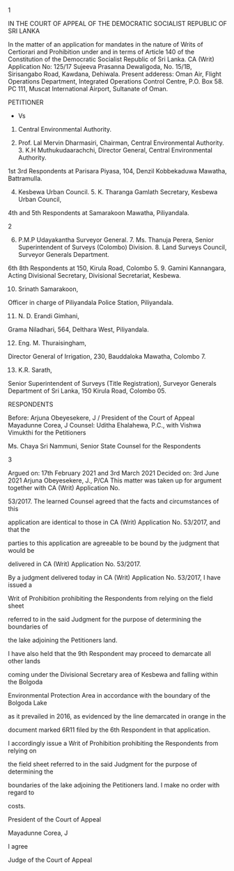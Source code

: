 1

IN THE COURT OF APPEAL OF THE DEMOCRATIC SOCIALIST REPUBLIC OF SRI LANKA

In the matter of an application for mandates in the nature of Writs of Certiorari and Prohibition under and in terms of Article 140 of the Constitution of the Democratic Socialist Republic of Sri Lanka. CA (Writ) Application No: 125/17 Sujeeva Prasanna Dewaligoda, No. 15/1B, Sirisangabo Road, Kawdana, Dehiwala. Present adderess: Oman Air, Flight Operations Department, Integrated Operations Control Centre, P.O. Box 58. PC 111, Muscat International Airport, Sultanate of Oman.

PETITIONER

- Vs

1. Central Environmental Authority.

2. Prof. Lal Mervin Dharmasiri, Chairman, Central Environmental Authority. 3. K.H Muthukudaarachchi, Director General, Central Environmental Authority.

1st 3rd Respondents at Parisara Piyasa, 104, Denzil Kobbekaduwa Mawatha, Battramulla.

4. Kesbewa Urban Council. 5. K. Tharanga Gamlath Secretary, Kesbewa Urban Council,

4th and 5th Respondents at Samarakoon Mawatha, Piliyandala.

2

6. P.M.P Udayakantha Surveyor General. 7. Ms. Thanuja Perera, Senior Superintendent of Surveys (Colombo) Division. 8. Land Surveys Council, Surveyor Generals Department.

6th 8th Respondents at 150, Kirula Road, Colombo 5. 9. Gamini Kannangara, Acting Divisional Secretary, Divisional Secretariat, Kesbewa.

10. Srinath Samarakoon,

Officer in charge of Piliyandala Police Station, Piliyandala.

11. N. D. Erandi Gimhani,

Grama Niladhari, 564, Delthara West, Piliyandala.

12. Eng. M. Thuraisingham,

Director General of Irrigation, 230, Bauddaloka Mawatha, Colombo 7.

13. K.R. Sarath,

Senior Superintendent of Surveys (Title Registration), Surveyor Generals Department of Sri Lanka, 150 Kirula Road, Colombo 05.

RESPONDENTS

Before: Arjuna Obeyesekere, J / President of the Court of Appeal Mayadunne Corea, J Counsel: Uditha Ehalahewa, P.C., with Vishwa Vimukthi for the Petitioners

Ms. Chaya Sri Nammuni, Senior State Counsel for the Respondents

3

Argued on: 17th February 2021 and 3rd March 2021 Decided on: 3rd June 2021 Arjuna Obeyesekere, J., P/CA This matter was taken up for argument together with CA (Writ) Application No.

53/2017. The learned Counsel agreed that the facts and circumstances of this

application are identical to those in CA (Writ) Application No. 53/2017, and that the

parties to this application are agreeable to be bound by the judgment that would be

delivered in CA (Writ) Application No. 53/2017.

By a judgment delivered today in CA (Writ) Application No. 53/2017, I have issued a

Writ of Prohibition prohibiting the Respondents from relying on the field sheet

referred to in the said Judgment for the purpose of determining the boundaries of

the lake adjoining the Petitioners land.

I have also held that the 9th Respondent may proceed to demarcate all other lands

coming under the Divisional Secretary area of Kesbewa and falling within the Bolgoda

Environmental Protection Area in accordance with the boundary of the Bolgoda Lake

as it prevailed in 2016, as evidenced by the line demarcated in orange in the

document marked 6R11 filed by the 6th Respondent in that application.

I accordingly issue a Writ of Prohibition prohibiting the Respondents from relying on

the field sheet referred to in the said Judgment for the purpose of determining the

boundaries of the lake adjoining the Petitioners land. I make no order with regard to

costs.

President of the Court of Appeal

Mayadunne Corea, J

I agree

Judge of the Court of Appeal